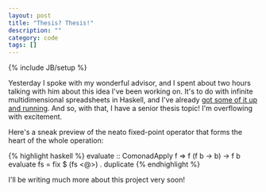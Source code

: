 ```yaml
---
layout: post
title: "Thesis? Thesis!"
description: ""
category: code
tags: []
---
```

{% include JB/setup %}

Yesterday I spoke with my wonderful advisor, and I spent about two hours talking with him about this idea I've been working on. It's to do with infinite multidimensional spreadsheets in Haskell, and I've already [got some of it up and running](https://github.com/kwef/ZipperSheets). And so, with that, I have a senior thesis topic! I'm overflowing with excitement.

Here's a sneak preview of the neato fixed-point operator that forms the heart of the whole operation:

{% highlight haskell %}
evaluate :: ComonadApply f => f (f b -> b) -> f b
evaluate fs = fix $ (fs <@>) . duplicate
{% endhighlight %}

I'll be writing much more about this project very soon!
